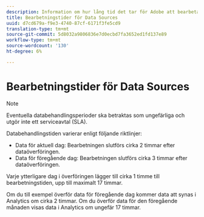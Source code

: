 ```yaml
---
description: Information om hur lång tid det tar för Adobe att bearbeta datakällor.
title: Bearbetningstider för Data Sources
uuid: d7cd679a-f9e3-4740-87cf-6171f3fe5cd9
translation-type: tm+mt
source-git-commit: 5d8032a9806836e7d0ecbd7fa3652ed1fd137e89
workflow-type: tm+mt
source-wordcount: '130'
ht-degree: 6%

---
```



# Bearbetningstider för Data Sources

>[!NOTE]
>Eventuella databehandlingsperioder ska betraktas som ungefärliga och utgör inte ett serviceavtal (SLA).

Databehandlingstiden varierar enligt följande riktlinjer:

* Data för aktuell dag: Bearbetningen slutförs cirka 2 timmar efter dataöverföringen.
* Data för föregående dag: Bearbetningen slutförs cirka 3 timmar efter dataöverföringen.

Varje ytterligare dag i överföringen lägger till cirka 1 timme till bearbetningstiden, upp till maximalt 17 timmar.

Om du till exempel överför data för föregående dag kommer data att synas i Analytics om cirka 2 timmar. Om du överför data för den föregående månaden visas data i Analytics om ungefär 17 timmar.
